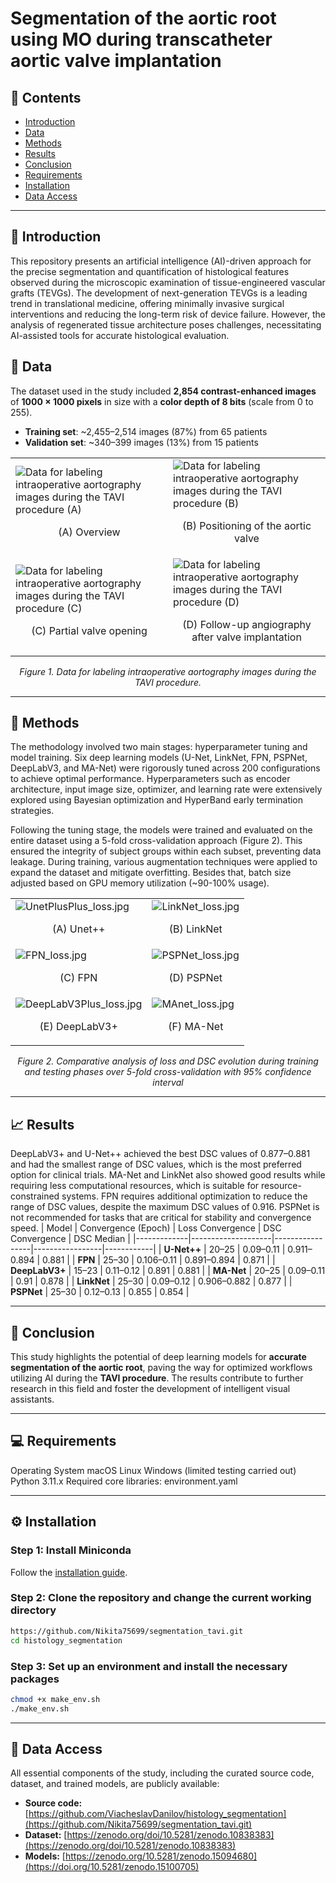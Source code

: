# Segmentation of the aortic root using MO during transcatheter aortic valve implantation

## 📖 Contents
- [Introduction](#-introduction)  
- [Data](#-data)  
- [Methods](#-methods)  
- [Results](#-results)  
- [Conclusion](#-conclusion)  
- [Requirements](#-requirements)  
- [Installation](#-installation)  
- [Data Access](#-data-access)  

---

## 🎯 Introduction
This repository presents an artificial intelligence (AI)-driven approach for the precise segmentation and quantification of histological features observed during the microscopic examination of tissue-engineered vascular grafts (TEVGs). The development of next-generation TEVGs is a leading trend in translational medicine, offering minimally invasive surgical interventions and reducing the long-term risk of device failure. However, the analysis of regenerated tissue architecture poses challenges, necessitating AI-assisted tools for accurate histological evaluation.

## 📁 Data
The dataset used in the study included **2,854 contrast-enhanced images** of **1000 × 1000 pixels** in size with a **color depth of 8 bits** (scale from 0 to 255).  

- **Training set**: ~2,455–2,514 images (87%) from 65 patients  
- **Validation set**: ~340–399 images (13%) from 15 patients

<table align="center">
  <tr>
    <td>
      <img src=".assets/org_image_1.jpg" alt="Data for labeling intraoperative aortography images during the TAVI procedure (A)">
      <p align="center">(A) Overview</p>
    </td>
    <td>
      <img src=".assets/org_image_2.jpg" alt="Data for labeling intraoperative aortography images during the TAVI procedure (B)">
      <p align="center">(B) Positioning of the aortic valve</p>
    </td>
  </tr>
  <tr>
    <td>
      <img src=".assets/org_image_3.jpg" alt="Data for labeling intraoperative aortography images during the TAVI procedure (C)">
      <p align="center">(C) Partial valve opening</p>
    </td>
    <td>
      <img src=".assets/org_image_4.jpg" alt="Data for labeling intraoperative aortography images during the TAVI procedure (D)">
      <p align="center">(D) Follow-up angiography after valve implantation</p>
    </td>
  </tr>
</table>

<p align="center">
  <em>Figure 1. Data for labeling intraoperative aortography images during the TAVI procedure.</em>
</p>

---

## 🔬 Methods
The methodology involved two main stages: hyperparameter tuning and model training. Six deep learning models (U-Net, LinkNet, FPN, PSPNet, DeepLabV3, and MA-Net) were rigorously tuned across 200 configurations to achieve optimal performance. Hyperparameters such as encoder architecture, input image size, optimizer, and learning rate were extensively explored using Bayesian optimization and HyperBand early termination strategies.

Following the tuning stage, the models were trained and evaluated on the entire dataset using a 5-fold cross-validation approach (Figure 2). This ensured the integrity of subject groups within each subset, preventing data leakage. During training, various augmentation techniques were applied to expand the dataset and mitigate overfitting. Besides that, batch size adjusted based on GPU memory utilization (~90-100% usage).

<table align="center">
  <tr>
    <td>
      <img src=".assets/UnetPlusPlus_loss.jpg" alt="UnetPlusPlus_loss.jpg">
      <p align="center">(A) Unet++</p>
    </td>
    <td>
      <img src=".assets/LinkNet_loss.jpg" alt="LinkNet_loss.jpg">
      <p align="center">(B) LinkNet</p>
    </td>
  </tr>
  <tr>
    <td>
      <img src=".assets/FPN_loss.jpg" alt="FPN_loss.jpg">
      <p align="center">(C) FPN</p>
    </td>
    <td>
      <img src=".assets/PSPNet_loss.jpg" alt="PSPNet_loss.jpg">
      <p align="center">(D) PSPNet</p>
    </td>
  </tr>
  <tr>
    <td>
      <img src=".assets/DeepLabV3Plus_loss.jpg" alt="DeepLabV3Plus_loss.jpg">
      <p align="center">(E) DeepLabV3+</p>
    </td>
    <td>
      <img src=".assets/MAnet_loss.jpg" alt="MAnet_loss.jpg">
      <p align="center">(F) MA-Net</p>
    </td>
  </tr>
</table>

<p align="center">
  <em>Figure 2. Comparative analysis of loss and DSC evolution during training and testing phases over 5-fold cross-validation with 95% confidence interval</em>
</p>

---

## 📈 Results
DeepLabV3+ and U-Net++ achieved the best DSC values ​​of 0.877–0.881 and had the smallest range of DSC values, which is the most preferred option for clinical trials.
MA-Net and LinkNet also showed good results while requiring less computational resources, which is suitable for resource-constrained systems.
FPN requires additional optimization to reduce the range of DSC values, despite the maximum DSC values ​​of 0.916.
PSPNet is not recommended for tasks that are critical for stability and convergence speed.
| Model        | Convergence (Epoch) | Loss Convergence | DSC Convergence  | DSC Median |
|-------------|--------------------|-----------------|-----------------|------------|
| **U-Net++**    | 20–25              | 0.09–0.11       | 0.911–0.894      | 0.881      |
| **FPN**       | 25–30              | 0.106–0.11      | 0.891–0.894      | 0.871      |
| **DeepLabV3+** | 15–23              | 0.11–0.12       | 0.891            | 0.881      |
| **MA-Net**     | 20–25              | 0.09–0.11       | 0.91             | 0.878      |
| **LinkNet**    | 25–30              | 0.09–0.12       | 0.906–0.882      | 0.877      |
| **PSPNet**     | 25–30              | 0.12–0.13       | 0.855            | 0.854      |

---

## 🏁 Conclusion  
This study highlights the potential of deep learning models for **accurate segmentation of the aortic root**, paving the way for optimized workflows utilizing AI during the **TAVI procedure**. The results contribute to further research in this field and foster the development of intelligent visual assistants.  

---

## 💻 Requirements
Operating System
 macOS
 Linux
 Windows (limited testing carried out)
Python 3.11.x
Required core libraries: environment.yaml

---

## ⚙ Installation
### Step 1: Install Miniconda  
Follow the [installation guide](https://docs.conda.io/projects/miniconda/en/latest/index.html#quick-command-line-install).  

### Step 2: Clone the repository and change the current working directory
``` bash
https://github.com/Nikita75699/segmentation_tavi.git
cd histology_segmentation
```
### Step 3: Set up an environment and install the necessary packages
``` bash
chmod +x make_env.sh
./make_env.sh
```
---

## 🔐 Data Access
All essential components of the study, including the curated source code, dataset, and trained models, are publicly available:

- **Source code:** [https://github.com/ViacheslavDanilov/histology_segmentation](https://github.com/Nikita75699/segmentation_tavi.git)
- **Dataset:** [https://zenodo.org/doi/10.5281/zenodo.10838383](https://zenodo.org/doi/10.5281/zenodo.10838383)
- **Models:** [https://zenodo.org/10.5281/zenodo.15094680](https://doi.org/10.5281/zenodo.15100705)
